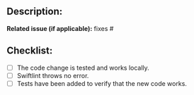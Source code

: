 ## Description:


**Related issue (if applicable):** fixes #<PDF Archiver issue number goes here>

## Checklist:
  - [ ] The code change is tested and works locally.
  - [ ] Swiftlint throws no error.
  - [ ] Tests have been added to verify that the new code works.

